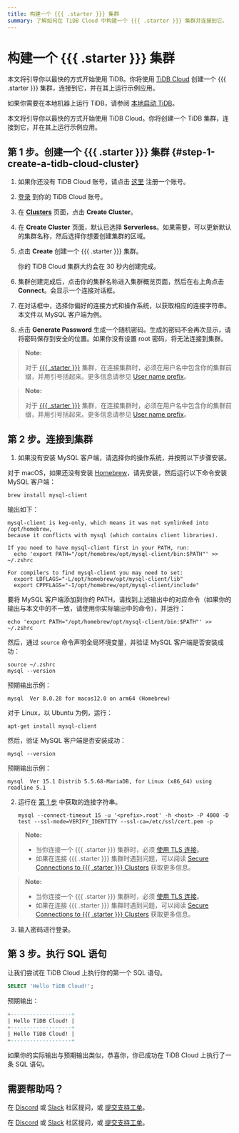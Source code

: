 ```yaml
---
title: 构建一个 {{{ .starter }}} 集群
summary: 了解如何在 TiDB Cloud 中构建一个 {{{ .starter }}} 集群并连接到它。
---
```


<!-- markdownlint-disable MD029 -->

# 构建一个 {{{ .starter }}} 集群

<CustomContent platform="tidb">

本文将引导你以最快的方式开始使用 TiDB。你将使用 [TiDB Cloud](https://www.pingcap.com/tidb-cloud) 创建一个 {{{ .starter }}} 集群，连接到它，并在其上运行示例应用。

如果你需要在本地机器上运行 TiDB，请参阅 [本地启动 TiDB](/quick-start-with-tidb.md)。

</CustomContent>

<CustomContent platform="tidb-cloud">

本文将引导你以最快的方式开始使用 TiDB Cloud。你将创建一个 TiDB 集群，连接到它，并在其上运行示例应用。

</CustomContent>

## 第 1 步。创建一个 {{{ .starter }}} 集群 {#step-1-create-a-tidb-cloud-cluster}

1. 如果你还没有 TiDB Cloud 账号，请点击 [这里](https://tidbcloud.com/free-trial) 注册一个账号。

2. [登录](https://tidbcloud.com/) 到你的 TiDB Cloud 账号。

3. 在 [**Clusters**](https://tidbcloud.com/console/clusters) 页面，点击 **Create Cluster**。

4. 在 **Create Cluster** 页面，默认已选择 **Serverless**。如果需要，可以更新默认的集群名称，然后选择你想要创建集群的区域。

5. 点击 **Create** 创建一个 {{{ .starter }}} 集群。

    你的 TiDB Cloud 集群大约会在 30 秒内创建完成。

6. 集群创建完成后，点击你的集群名称进入集群概览页面，然后在右上角点击 **Connect**。会显示一个连接对话框。

7. 在对话框中，选择你偏好的连接方式和操作系统，以获取相应的连接字符串。本文件以 MySQL 客户端为例。

8. 点击 **Generate Password** 生成一个随机密码。生成的密码不会再次显示，请将密码保存到安全的位置。如果你没有设置 root 密码，将无法连接到集群。

<CustomContent platform="tidb">

> **Note:**
>
> 对于 [{{{ .starter }}}](https://docs.pingcap.com/tidbcloud/select-cluster-tier#tidb-cloud-serverless) 集群，在连接集群时，必须在用户名中包含你的集群前缀，并用引号括起来。更多信息请参见 [User name prefix](https://docs.pingcap.com/tidbcloud/select-cluster-tier#user-name-prefix)。

</CustomContent>

<CustomContent platform="tidb-cloud">

> **Note:**
>
> 对于 [{{{ .starter }}}](https://docs.pingcap.com/tidbcloud/select-cluster-tier#tidb-cloud-serverless) 集群，在连接集群时，必须在用户名中包含你的集群前缀，并用引号括起来。更多信息请参见 [User name prefix](/tidb-cloud/select-cluster-tier.md#user-name-prefix)。

</CustomContent>

## 第 2 步。连接到集群

1. 如果没有安装 MySQL 客户端，请选择你的操作系统，并按照以下步骤安装。

<SimpleTab>

<div label="macOS">

对于 macOS，如果还没有安装 [Homebrew](https://brew.sh/index)，请先安装，然后运行以下命令安装 MySQL 客户端：

```shell
brew install mysql-client
```

输出如下：

```
mysql-client is keg-only, which means it was not symlinked into /opt/homebrew,
because it conflicts with mysql (which contains client libraries).

If you need to have mysql-client first in your PATH, run:
  echo 'export PATH="/opt/homebrew/opt/mysql-client/bin:$PATH"' >> ~/.zshrc

For compilers to find mysql-client you may need to set:
  export LDFLAGS="-L/opt/homebrew/opt/mysql-client/lib"
  export CPPFLAGS="-I/opt/homebrew/opt/mysql-client/include"
```

要将 MySQL 客户端添加到你的 PATH，请找到上述输出中的对应命令（如果你的输出与本文中的不一致，请使用你实际输出中的命令），并运行：

```shell
echo 'export PATH="/opt/homebrew/opt/mysql-client/bin:$PATH"' >> ~/.zshrc
```

然后，通过 `source` 命令声明全局环境变量，并验证 MySQL 客户端是否安装成功：

```shell
source ~/.zshrc
mysql --version
```

预期输出示例：

```
mysql  Ver 8.0.28 for macos12.0 on arm64 (Homebrew)
```

</div>

<div label="Linux">

对于 Linux，以 Ubuntu 为例，运行：

```shell
apt-get install mysql-client
```

然后，验证 MySQL 客户端是否安装成功：

```shell
mysql --version
```

预期输出示例：

```
mysql  Ver 15.1 Distrib 5.5.68-MariaDB, for Linux (x86_64) using readline 5.1
```

</div>

</SimpleTab>

2. 运行在 [第 1 步](#step-1-create-a-tidb-cloud-cluster) 中获取的连接字符串。

    
    ```shell
    mysql --connect-timeout 15 -u '<prefix>.root' -h <host> -P 4000 -D test --ssl-mode=VERIFY_IDENTITY --ssl-ca=/etc/ssl/cert.pem -p
    ```

<CustomContent platform="tidb">

> **Note:**
>
> - 当你连接一个 {{{ .starter }}} 集群时，必须 [使用 TLS 连接](https://docs.pingcap.com/tidbcloud/secure-connections-to-serverless-clusters)。
> - 如果在连接 {{{ .starter }}} 集群时遇到问题，可以阅读 [Secure Connections to {{{ .starter }}} Clusters](https://docs.pingcap.com/tidbcloud/secure-connections-to-serverless-clusters) 获取更多信息。

</CustomContent>

<CustomContent platform="tidb-cloud">

> **Note:**
>
> - 当你连接一个 {{{ .starter }}} 集群时，必须 [使用 TLS 连接](/tidb-cloud/secure-connections-to-serverless-clusters.md)。
> - 如果在连接 {{{ .starter }}} 集群时遇到问题，可以阅读 [Secure Connections to {{{ .starter }}} Clusters](/tidb-cloud/secure-connections-to-serverless-clusters.md) 获取更多信息。

</CustomContent>

3. 输入密码进行登录。

## 第 3 步。执行 SQL 语句

让我们尝试在 TiDB Cloud 上执行你的第一个 SQL 语句。

```sql
SELECT 'Hello TiDB Cloud!';
```

预期输出：

```sql
+-------------------+
| Hello TiDB Cloud! |
+-------------------+
| Hello TiDB Cloud! |
+-------------------+
```

如果你的实际输出与预期输出类似，恭喜你，你已成功在 TiDB Cloud 上执行了一条 SQL 语句。

## 需要帮助吗？

<CustomContent platform="tidb">

在 [Discord](https://discord.gg/DQZ2dy3cuc?utm_source=doc) 或 [Slack](https://slack.tidb.io/invite?team=tidb-community&channel=everyone&ref=pingcap-docs) 社区提问，或 [提交支持工单](/support.md)。

</CustomContent>

<CustomContent platform="tidb-cloud">

在 [Discord](https://discord.gg/DQZ2dy3cuc?utm_source=doc) 或 [Slack](https://slack.tidb.io/invite?team=tidb-community&channel=everyone&ref=pingcap-docs) 社区提问，或 [提交支持工单](https://tidb.support.pingcap.com/)。

</CustomContent>